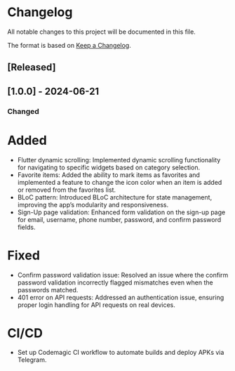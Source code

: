 # Changelog

All notable changes to this project will be documented in this file.

The format is based on [Keep a Changelog](https://keepachangelog.com/en/1.0.0/).

## [Released]

## [1.0.0] - 2024-06-21

### Changed

# Added

- Flutter dynamic scrolling: Implemented dynamic scrolling functionality for navigating to specific widgets based on category selection.
- Favorite items: Added the ability to mark items as favorites and implemented a feature to change the icon color when an item is added or removed from the favorites list.
- BLoC pattern: Introduced BLoC architecture for state management, improving the app’s modularity and responsiveness.
- Sign-Up page validation: Enhanced form validation on the sign-up page for email, username, phone number, password, and confirm password fields.

# Fixed

- Confirm password validation issue: Resolved an issue where the confirm password validation incorrectly flagged mismatches even when the passwords matched.
- 401 error on API requests: Addressed an authentication issue, ensuring proper login handling for API requests on real devices.

# CI/CD

- Set up Codemagic CI workflow to automate builds and deploy APKs via Telegram.
